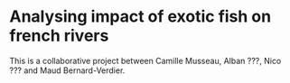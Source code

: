 # Analysing impact of exotic fish on french rivers

This is a collaborative project between Camille Musseau, Alban ???, Nico ??? and Maud Bernard-Verdier.

